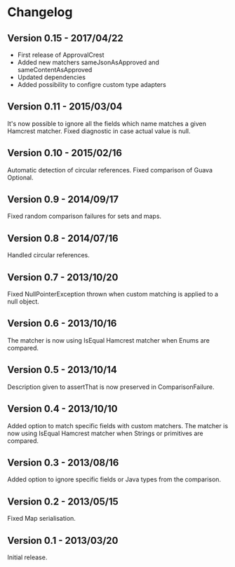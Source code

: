 Changelog
===========

Version 0.15 - 2017/04/22
-----

 - First release of ApprovalCrest
 - Added new matchers sameJsonAsApproved and sameContentAsApproved
 - Updated dependencies
 - Added possibility to configre custom type adapters

Version 0.11 - 2015/03/04
-----

It's now possible to ignore all the fields which name matches a given Hamcrest matcher.
Fixed diagnostic in case actual value is null.

Version 0.10 - 2015/02/16
-----

Automatic detection of circular references.
Fixed comparison of Guava Optional.

Version 0.9 - 2014/09/17
-----

Fixed random comparison failures for sets and maps.

Version 0.8 - 2014/07/16
-----

Handled circular references.

Version 0.7 - 2013/10/20
-----

Fixed NullPointerException thrown when custom matching is applied to a null object.

Version 0.6 - 2013/10/16
-----

The matcher is now using IsEqual Hamcrest matcher when Enums are compared.

Version 0.5 - 2013/10/14
-----

Description given to assertThat is now preserved in ComparisonFailure.

Version 0.4 - 2013/10/10
-----

Added option to match specific fields with custom matchers.
The matcher is now using IsEqual Hamcrest matcher when Strings or primitives are compared.

Version 0.3 - 2013/08/16
-----

Added option to ignore specific fields or Java types from the comparison.

Version 0.2 - 2013/05/15
-----

Fixed Map serialisation.

Version 0.1 - 2013/03/20
-----

Initial release.
